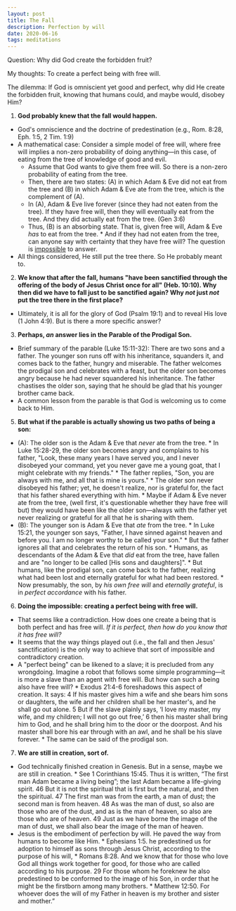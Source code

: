 ```yaml
---
layout: post
title: The Fall
description: Perfection by will
date: 2020-06-16
tags: meditations
---
```


Question: Why did God create the forbidden fruit?

My thoughts: To create a perfect being with free will.

The dilemma: If God is omniscient yet good and perfect, why did He create the forbidden fruit, knowing that humans could, and maybe would, disobey Him?

1. **God probably knew that the fall would happen.**
* God's omniscience and the doctrine of predestination (e.g., Rom. 8:28, Eph. 1:5, 2 Tim. 1:9)
* A mathematical case: Consider a simple model of free will, where free will implies a non-zero probability of doing anything—in this case, of eating from the tree of knowledge of good and evil.
  * Assume that God wants to give them free will. So there is a non-zero probability of eating from the tree.
  * Then, there are two states: (A) in which Adam & Eve did not eat from the tree and (B) in which Adam & Eve ate from the tree, which is the complement of (A).
  * In (A), Adam & Eve live forever (since they had not eaten from the tree). If they have free will, then they will eventually eat from the tree. And they did actually eat from the tree. (Gen 3:6)
  * Thus, (B) is an absorbing state. That is, given free will, Adam & Eve *has* to eat from the tree.
        * And if they had not eaten from the tree, can anyone say with certainty that they have free will? The question is [impossible](https://en.wikipedia.org/wiki/Halting_problem) to answer.
* All things considered, He still put the tree there. So He probably meant to.

2. **We know that after the fall, humans "have been sanctified through the offering of the body of Jesus Christ once for all" (Heb. 10:10). Why then did we have to fall just to be sanctified again? Why *not* just *not* put the tree there in the first place?**
* Ultimately, it is all for the glory of God (Psalm 19:1) and to reveal His love (1 John 4:9). But is there a more specific answer?

3. **Perhaps, *an* answer lies in the Parable of the Prodigal Son.**
  * Brief summary of the parable (Luke 15:11-32): There are two sons and a father. The younger son runs off with his inheritance, squanders it, and comes back to the father, hungry and miserable. The father welcomes the prodigal son and celebrates with a feast, but the older son becomes angry because he had never squandered his inheritance. The father chastises the older son, saying that he should be glad that his younger brother came back.
  * A common lesson from the parable is that God is welcoming us to come back to Him.
5. **But what if the parable is actually showing us two paths of being a son:**
  * (A): The older son is the Adam & Eve that *never* ate from the tree.
        * In Luke 15:28-29, the older son becomes angry and complains to his father, "Look, these many years I have served you, and I never disobeyed your command, yet you never gave me a young goat, that I might celebrate with my friends."
        * The father replies, "Son, you are always with me, and all that is mine is yours."
        * The older son never disobeyed his father; yet, he doesn't realize, nor is grateful for, the fact that his father shared everything with him.
        * Maybe if Adam & Eve never ate from the tree, (well first, it's questionable whether they have free will but) they would have been like the older son—always with the father yet never realizing or grateful for all that he is sharing with them.
  * (B): The younger son is Adam & Eve that *ate* from the tree.
        * In Luke 15:21, the younger son says, "Father, I have sinned against heaven and before you. I am no longer worthy to be called your son."
        * But the father ignores all that and celebrates the return of his son.
        * Humans, as descendants of the Adam & Eve that *did* eat from the tree, have fallen and are "no longer to be called [His sons and daughters]".
        * But humans, like the prodigal son, can come back to the father, realizing what had been lost and eternally grateful for what had been restored.
        * Now presumably, the son, by *his own free will* and *eternally grateful*, is in *perfect accordance* with his father.

6. **Doing the impossible: creating a perfect being with free will.**
  * That seems like a contradiction. How does one create a being that is both perfect and has free will. *If it is perfect, then how do you know that it has free will?*
  * It seems that the way things played out (i.e., the fall and then Jesus' sanctification) is the only way to achieve that sort of impossible and contradictory creation.
  * A "perfect being" can be likened to a slave; it is precluded from any wrongdoing. Imagine a robot that follows some simple programming—it is more a slave than an agent with free will. But how can such a being also have free will?
        * Exodus 21:4-6 foreshadows this aspect of creation. It says: 4 If his master gives him a wife and she bears him sons or daughters, the wife and her children shall be her master's, and he shall go out alone. 5 But if the slave plainly says, ‘I love my master, my wife, and my children; I will not go out free,’ 6 then his master shall bring him to God, and he shall bring him to the door or the doorpost. And his master shall bore his ear through with an awl, and he shall be his slave forever.
        * The same can be said of the prodigal son.

7. **We are still in creation, sort of.**
  * God technically finished creation in Genesis. But in a sense, maybe we are still in creation.
        * See 1 Corinthians 15:45. Thus it is written, “The first man Adam became a living being”; the last Adam became a life-giving spirit. 46 But it is not the spiritual that is first but the natural, and then the spiritual. 47 The first man was from the earth, a man of dust; the second man is from heaven. 48 As was the man of dust, so also are those who are of the dust, and as is the man of heaven, so also are those who are of heaven. 49 Just as we have borne the image of the man of dust, we shall also bear the image of the man of heaven.
  * Jesus is the embodiment of perfection by will. He paved the way from humans to become like Him.
        * Ephesians 1:5. he predestined us for adoption to himself as sons through Jesus Christ, according to the purpose of his will,
        * Romans 8:28. And we know that for those who love God all things work together for good, for those who are called according to his purpose. 29 For those whom he foreknew he also predestined to be conformed to the image of his Son, in order that he might be the firstborn among many brothers.
        * Matthew 12:50. For whoever does the will of my Father in heaven is my brother and sister and mother.”
